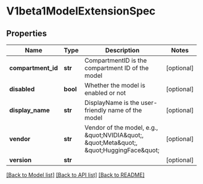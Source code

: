 # V1beta1ModelExtensionSpec

## Properties

| Name               | Type     | Description                                                                                    | Notes      |
|--------------------|----------|------------------------------------------------------------------------------------------------|------------|
| **compartment_id** | **str**  | CompartmentID is the compartment ID of the model                                               | [optional] |
| **disabled**       | **bool** | Whether the model is enabled or not                                                            | [optional] |
| **display_name**   | **str**  | DisplayName is the user-friendly name of the model                                             | [optional] |
| **vendor**         | **str**  | Vendor of the model, e.g., \&quot;NVIDIA\&quot;, \&quot;Meta\&quot;, \&quot;HuggingFace\&quot; | [optional] |
| **version**        | **str**  |                                                                                                | [optional] |

[[Back to Model list]](../README.md#documentation-for-models) [[Back to API list]](../README.md#documentation-for-api-endpoints) [[Back to README]](../README.md)
